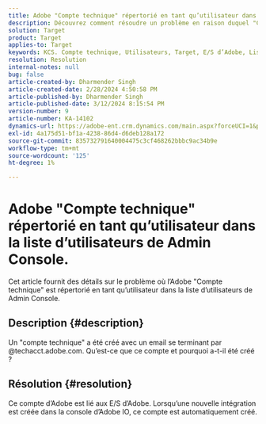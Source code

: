 ```yaml
---
title: Adobe "Compte technique" répertorié en tant qu’utilisateur dans la liste d’utilisateurs de Admin Console.
description: Découvrez comment résoudre un problème en raison duquel "Compte technique" d’Adobe est répertorié en tant qu’utilisateur dans la liste d’utilisateurs de Admin Console.
solution: Target
product: Target
applies-to: Target
keywords: KCS. Compte technique, Utilisateurs, Target, E/S d’Adobe, Liste d’utilisateurs
resolution: Resolution
internal-notes: null
bug: false
article-created-by: Dharmender Singh
article-created-date: 2/28/2024 4:50:58 PM
article-published-by: Dharmender Singh
article-published-date: 3/12/2024 8:15:54 PM
version-number: 9
article-number: KA-14102
dynamics-url: https://adobe-ent.crm.dynamics.com/main.aspx?forceUCI=1&pagetype=entityrecord&etn=knowledgearticle&id=ac309a87-59d6-ee11-9079-6045bd006295
exl-id: 4a175d51-bf1a-4238-86d4-d6deb128a172
source-git-commit: 835732791640004475c3cf468262bbbc9ac34b9e
workflow-type: tm+mt
source-wordcount: '125'
ht-degree: 1%

---
```


# Adobe &quot;Compte technique&quot; répertorié en tant qu’utilisateur dans la liste d’utilisateurs de Admin Console.


Cet article fournit des détails sur le problème où l’Adobe &quot;Compte technique&quot; est répertorié en tant qu’utilisateur dans la liste d’utilisateurs de Admin Console.

## Description {#description}


Un &quot;compte technique&quot; a été créé avec un email se terminant par @techacct.adobe.com. Qu’est-ce que ce compte et pourquoi a-t-il été créé ?


## Résolution {#resolution}


Ce compte d’Adobe est lié aux E/S d’Adobe. Lorsqu’une nouvelle intégration est créée dans la console d’Adobe IO, ce compte est automatiquement créé.
